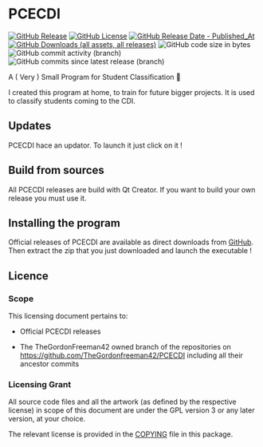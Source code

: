 # PCECDI

[![GitHub Release](https://img.shields.io/github/v/release/TheGordonFreeman42/PCECDI)](https://github.com/TheGordonFreeman42/PCECDI/releases/latest)
[![GitHub License](https://img.shields.io/github/license/TheGordonFreeman42/PCECDI)](https://github.com/TheGordonFreeman42/PCECDI/blob/main/COPYING)
[![GitHub Release Date - Published_At](https://img.shields.io/github/release-date/TheGordonFreeman42/PCECDI)](https://github.com/TheGordonFreeman42/PCECDI/releases/latest)
[![GitHub Downloads (all assets, all releases)](https://img.shields.io/github/downloads/TheGordonFreeman42/PCECDI/total)](https://github.com/TheGordonFreeman42/PCECDI/releases)
![GitHub code size in bytes](https://img.shields.io/github/languages/code-size/TheGordonFreeman42/PCECDI)
![GitHub commit activity (branch)](https://img.shields.io/github/commit-activity/m/TheGordonFreeman42/PCECDI/main)
![GitHub commits since latest release (branch)](https://img.shields.io/github/commits-since/TheGordonFreeman42/PCECDI/latest/main)



A ( Very ) Small Program for Student Classification 🤣 

I created this program at home, to train for future bigger projects. It is used to classify students coming to the CDI.

## Updates

PCECDI hace an updator. To launch it just click on it !

## Build from sources

All PCECDI releases are build with Qt Creator. If you want to build your own release you must use it.

## Installing the program

Official releases of PCECDI are available as direct downloads from [GitHub](https://github.com/TheGordonFreeman42/PCECDI/releases/latest). Then extract the zip that you just downloaded and launch the executable !

## Licence

### Scope

This licensing document pertains to:

- Official PCECDI releases

- The TheGordonFreeman42 owned branch of the repositories on
  https://github.com/TheGordonfreeman42/PCECDI including all their ancestor commits

### Licensing Grant

All source code files and all the artwork (as defined by the respective license) in scope of this document are under the GPL version 3
or any later version, at your choice.

The relevant license is provided in the [COPYING](COPYING) file in this
package.
